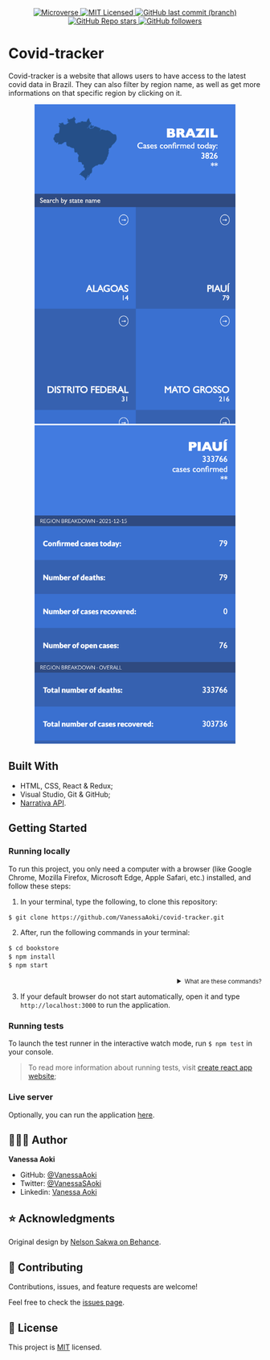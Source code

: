 <p align="center">
  <a href="https://www.microverse.org/">
    <img alt="Microverse" src="https://img.shields.io/badge/-Microverse-blueviolet?style=flat-square">
  </a>
  <a href="https://github.com/VanessaAoki/covid-tracker/blob/development/LICENSE">
    <img alt="MIT Licensed" src="https://img.shields.io/github/license/VanessaAoki/covid-tracker?style=flat-square">
  </a>
  <a href="https://github.com/VanessaAoki/covid-tracker">
    <img alt="GitHub last commit (branch)" src="https://img.shields.io/github/last-commit/VanessaAoki/covid-tracker/master?color=blue&style=flat-square">
  </a>
  <a href="https://github.com/VanessaAoki/covid-tracker">
    <img alt="GitHub Repo stars" src="https://img.shields.io/github/stars/VanessaAoki/covid-tracker?color=pink&label=%E2%98%85%20stars%20&style=flat-square">
  </a>
  <a href="https://github.com/VanessaAoki">
    <img alt="GitHub followers" src="https://img.shields.io/github/followers/VanessaAoki?color=yellow&logo=github&style=flat-square">
  </a>
</p>

# Covid-tracker
Covid-tracker is a website that allows users to have access to the latest covid data in Brazil. They can also filter by region name, as well as get more informations on that specific region by clicking on it.

<p align="center">
  <img src="./src/assets/screenshot1.png" alt="main screen" width="400">
  <img src="./src/assets/screenshot2.png" alt="detail screen" width="400">
</p>

## Built With

- HTML, CSS, React & Redux;
- Visual Studio, Git & GitHub;
- [Narrativa API](https://covid19tracking.narrativa.com/index_en.html).

## Getting Started

### Running locally
To run this project, you only need a computer with a browser (like Google Chrome, Mozilla Firefox, Microsoft Edge, Apple Safari, etc.) installed, and follow these steps:

1. In your terminal, type the following, to clone this repository:

```sh
$ git clone https://github.com/VanessaAoki/covid-tracker.git
```

2. After, run the following commands in your terminal:

```sh
$ cd bookstore
$ npm install
$ npm start
```
<details align="right">
<summary><small>What are these commands?</summary>
- the `$ cd` command is used to move to different folders. <br>
- `$ npm install` install all the required dependencies to run the project.
- while `$ npm run start` runs the app in the development mode.</small>
</details>


3. If your default browser do not start automatically, open it and type `http://localhost:3000` to run the application.

### Running tests
To launch the test runner in the interactive watch mode, run `$ npm test` in your console.
> To read more information about running tests, visit [create react app website](https://create-react-app.dev/docs/running-tests/);

### Live server
Optionally, you can run the application [here](https://react-covid-tracker-2021.herokuapp.com/main).

## 👩🏼‍💻 Author

**Vanessa Aoki**

- GitHub: [@VanessaAoki](https://github.com/VanessaAoki)
- Twitter: [@VanessaSAoki](https://twitter.com/VanessaSAoki)
- Linkedin: [Vanessa Aoki](https://www.linkedin.com/in/vanessasaoki/)

## ⭐️ Acknowledgments

Original design by [Nelson Sakwa on Behance](https://www.behance.net/sakwadesignstudio).

## 🤝 Contributing

Contributions, issues, and feature requests are welcome!

Feel free to check the [issues page](https://github.com/VanessaAoki/covid-tracker/issues).

## 📝 License

This project is [MIT](./LICENSE) licensed.

